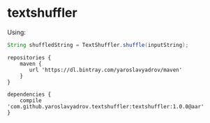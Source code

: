 # textshuffler

Using:
``` java
String shuffledString = TextShuffler.shuffle(inputString);
```

```
repositories {
    maven {
       url 'https://dl.bintray.com/yaroslavyadrov/maven'
    }
}
 
dependencies {
    compile 'com.github.yaroslavyadrov.textshuffler:textshuffler:1.0.0@aar'
}
```
